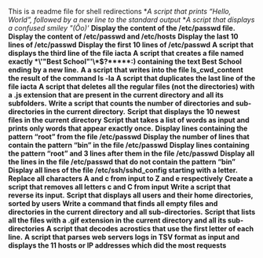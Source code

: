 This is a readme file for shell redirections
**A script that prints “Hello, World”, followed by a new line to the standard output*
**A script that displays a confused smiley "(Ôo)'*
**Display the content of the /etc/passwd file.**
**Display the content of /etc/passwd and /etc/hosts**
**Display the last 10 lines of /etc/passwd**
**Display the first 10 lines of /etc/passwd**
**A script that displays the third line of the file iacta**
**A script that creates a file named exactly \*\\'"Best School"\'\\*$\?\*\*\*\*\*:) containing the text Best School ending by a new line.**
**A a script that writes into the file ls_cwd_content the result of the command ls -la**
**A script that duplicates the last line of the file iacta**
**A script that deletes all the regular files (not the directories) with a .js extension that are present in the current directory and all its subfolders.**
**Write a script that counts the number of directories and sub-directories in the current directory.**
**Script that displays the 10 newest files in the current directory**
**Script that takes a list of words as input and prints only words that appear exactly once.**
**Display lines containing the pattern “root” from the file /etc/passwd**
**Display the number of lines that contain the pattern “bin” in the file /etc/passwd**
**Display lines containing the pattern “root” and 3 lines after them in the file /etc/passwd**
**Display all the lines in the file /etc/passwd that do not contain the pattern “bin”**
**Display all lines of the file /etc/ssh/sshd_config starting with a letter.**
**Replace all characters A and c from input to Z and e respectively**
**Create a script that removes all letters c and C from input**
**Write a script that reverse its input.**
**Script that displays all users and their home directories, sorted by users**
**Write a command that finds all empty files and directories in the current directory and all sub-directories.**
**Script that lists all the files with a .gif extension in the current directory and all its sub-directories**
**A script that decodes acrostics that use the first letter of each line.**
**A script that parses web servers logs in TSV format as input and displays the 11 hosts or IP addresses which did the most requests**
